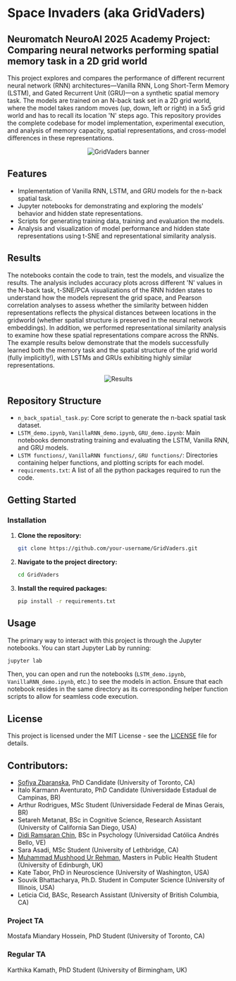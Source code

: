 # Space Invaders (aka GridVaders)

## Neuromatch NeuroAI 2025 Academy Project: Comparing neural networks performing spatial memory task in a 2D grid world

This project explores and compares the performance of different recurrent neural network (RNN) architectures—Vanilla RNN, Long Short-Term Memory (LSTM), and Gated Recurrent Unit (GRU)—on a synthetic spatial memory task. The models are trained on an N-back task set in a 2D grid world, where the model takes random moves (up, down, left or right) in a 5x5 grid world and has to recall its location 'N' steps ago. This repository provides the complete codebase for model implementation, experimental execution, and analysis of memory capacity, spatial representations, and cross-model differences in these representations.

<div align="center">
  <img alt="GridVaders banner" src="https://github.com/user-attachments/assets/4913e710-1833-4ab3-b81e-6013b3ba903c" />
</div>

## Features

*   Implementation of Vanilla RNN, LSTM, and GRU models for the n-back spatial task.
*   Jupyter notebooks for demonstrating and exploring the models' behavior and hidden state representations.
*   Scripts for generating training data, training and evaluation the models.
*   Analysis and visualization of model performance and hidden state representations using t-SNE and representational similarity analysis.

## Results

The notebooks contain the code to train, test the models, and visualize the results. The analysis includes accuracy plots across different 'N' values in the N-back task, t-SNE/PCA visualizations of the RNN hidden states to understand how the models represent the grid space, and Pearson correlation analyses to assess whether the similarity between hidden representations reflects the physical distances between locations in the gridworld (whether spatial structure is preserved in the neural network embeddings). In addition, we performed representational similarity analysis to examine how these spatial representations compare across the RNNs. The example results below demonstrate that the models successfully learned both the memory task and the spatial structure of the grid world (fully implicitly!), with LSTMs and GRUs exhibiting highly similar representations.

<div align="center">
  <img alt="Results" src="https://github.com/user-attachments/assets/39d762f2-8a90-451d-93d0-b6ff96d94c17" />
</div>

## Repository Structure

-   `n_back_spatial_task.py`: Core script to generate the n-back spatial task dataset.
-   `LSTM_demo.ipynb`, `VanillaRNN_demo.ipynb`, `GRU_demo.ipynb`: Main notebooks demonstrating training and evaluating the LSTM, Vanilla RNN, and GRU models.
-   `LSTM functions/`, `VanillaRNN functions/`, `GRU functions/`: Directories containing helper functions, and plotting scripts for each model.
-   `requirements.txt`: A list of all the python packages required to run the code.

## Getting Started

### Installation

1.  **Clone the repository:**
    ```bash
    git clone https://github.com/your-username/GridVaders.git
    ```
2.  **Navigate to the project directory:**
    ```bash
    cd GridVaders
    ```
3.  **Install the required packages:**
    ```bash
    pip install -r requirements.txt
    ```

## Usage

The primary way to interact with this project is through the Jupyter notebooks. You can start Jupyter Lab by running:

```bash
jupyter lab
```

Then, you can open and run the notebooks (`LSTM_demo.ipynb`, `VanillaRNN_demo.ipynb`, etc.) to see the models in action. Ensure that each notebook resides in the same directory as its corresponding helper function scripts to allow for seamless code execution.

## License

This project is licensed under the MIT License - see the [LICENSE](LICENSE) file for details.

## Contributors:
* [Sofiya Zbaranska](http://github.com/neur1s), PhD Candidate (University of Toronto, CA)
* Ítalo Karmann Aventurato, PhD Candidate (Universidade Estadual de Campinas, BR)
* Arthur Rodrigues, MSc Student (Universidade Federal de Minas Gerais, BR)
* Setareh Metanat, BSc in Cognitive Science, Research Assistant (University of California San Diego, USA)
* [Didi Ramsaran Chin](https://neurodidi.github.io/), BSc in Psychology (Universidad Católica Andrés Bello, VE)
* Sara Asadi, MSc Student (University of Lethbridge, CA)
* [Muhammad Mushhood Ur Rehman](https://www.linkedin.com/in/RehmanMushhood), Masters in Public Health Student (University of Edinburgh, UK)
* Kate Tabor, PhD in Neuroscience (University of Washington, USA)
* Souvik Bhattacharya, Ph.D. Student in Computer Science (University of Illinois, USA)
* Leticia Cid, BASc, Research Assistant (University of British Columbia, CA)

### Project TA
Mostafa Miandary Hossein, PhD Student (University of Toronto, CA)

### Regular TA
Karthika Kamath, PhD Student (University of Birmingham, UK)
